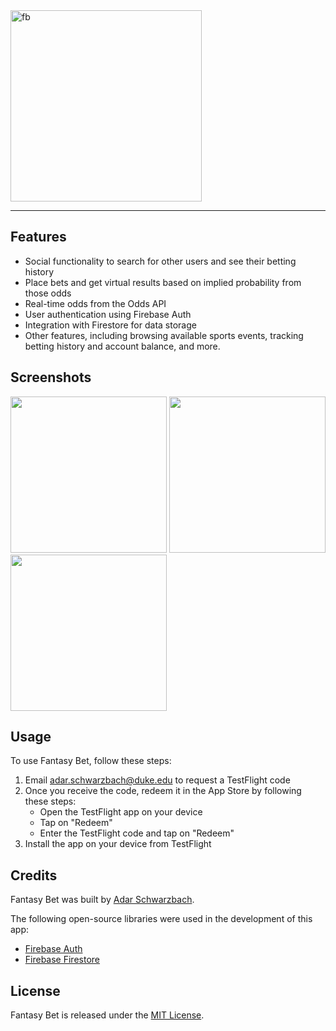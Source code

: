 <img width="306" alt="fb" src="https://user-images.githubusercontent.com/96645075/233811500-e0a29dbf-794b-430e-a4e0-bd07fa380877.png">

---
<!-- ## Fantasy Bet -->

## Features

- Social functionality to search for other users and see their betting history
- Place bets and get virtual results based on implied probability from those odds
- Real-time odds from the Odds API
- User authentication using Firebase Auth
- Integration with Firestore for data storage
- Other features, including browsing available sports events, tracking betting history and account balance, and more.

## Screenshots

<p float="left">
  <img src="https://user-images.githubusercontent.com/96645075/233811405-5c7725e6-9ef6-4154-88a7-edf9e4495fa4.png" width="250" />
  <img src="https://user-images.githubusercontent.com/96645075/233811403-15ed0399-6727-4d92-a4ea-8067b649d146.png" width="250" />
  <img src="https://user-images.githubusercontent.com/96645075/233811406-8efbffa8-e00e-4106-bcb6-01fd1330118f.png" width="250" />
</p>


## Usage

To use Fantasy Bet, follow these steps:

1. Email [adar.schwarzbach@duke.edu](mailto:adar.schwarzbach@duke.edu) to request a TestFlight code
2. Once you receive the code, redeem it in the App Store by following these steps:
   - Open the TestFlight app on your device
   - Tap on "Redeem"
   - Enter the TestFlight code and tap on "Redeem"
3. Install the app on your device from TestFlight

## Credits

Fantasy Bet was built by [Adar Schwarzbach](https://github.com/adarschwarzbach).

The following open-source libraries were used in the development of this app:

- [Firebase Auth](https://firebase.google.com/docs/auth)
- [Firebase Firestore](https://firebase.google.com/docs/firestore)


## License

Fantasy Bet is released under the [MIT License](LICENSE).

